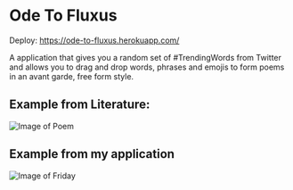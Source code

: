# Ode To Fluxus

Deploy: https://ode-to-fluxus.herokuapp.com/

A application that gives you a random set of #TrendingWords from Twitter and allows you to drag and drop words, phrases and emojis to form poems in an avant garde, free form style.

## Example from Literature:
![Image of Poem](http://eecpoem.pbworks.com/f/1222900034/377368543_8cece7838d_o.jpg)


## Example from my application
![Image of Friday](https://i.imgur.com/VkHMsdY.png)

